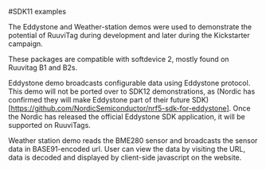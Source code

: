 #SDK11 examples

The Eddystone and Weather-station demos were used to demonstrate the potential of
RuuviTag during development and later during the Kickstarter campaign. 

These packages are compatible with softdevice 2, mostly found on Ruuvitag B1 and B2s. 

Eddystone demo broadcasts configurable data using Eddystone protocol.  This demo will not
be ported over to SDK12 demonstrations, as (Nordic has confirmed they will make Eddystone part of their future SDK)[https://github.com/NordicSemiconductor/nrf5-sdk-for-eddystone].
Once the Nordic has released the official Eddystone SDK application, it will be supported on RuuviTags.

Weather station demo reads the BME280 sensor and broadcasts the sensor data in BASE91-encoded url.
User can view the data by visiting the URL, data is decoded and displayed by client-side javascript on 
the website. 
